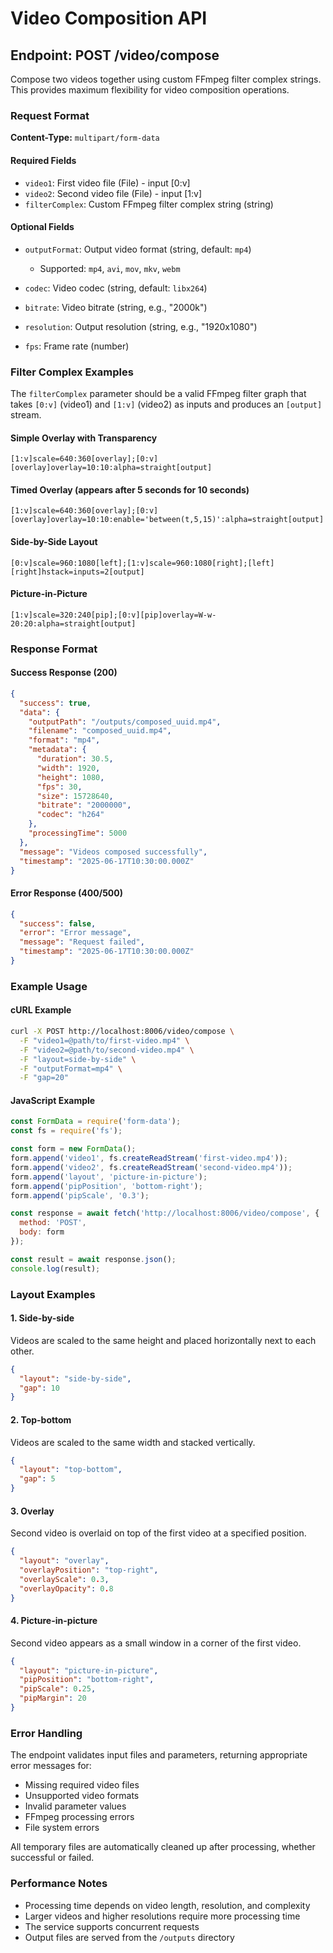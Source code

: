 # Video Composition API

## Endpoint: POST /video/compose

Compose two videos together using custom FFmpeg filter complex strings. This provides maximum flexibility for video composition operations.

### Request Format

**Content-Type:** `multipart/form-data`

#### Required Fields

- `video1`: First video file (File) - input [0:v]
- `video2`: Second video file (File) - input [1:v]
- `filterComplex`: Custom FFmpeg filter complex string (string)

#### Optional Fields

- `outputFormat`: Output video format (string, default: `mp4`)
  - Supported: `mp4`, `avi`, `mov`, `mkv`, `webm`

- `codec`: Video codec (string, default: `libx264`)

- `bitrate`: Video bitrate (string, e.g., "2000k")

- `resolution`: Output resolution (string, e.g., "1920x1080")

- `fps`: Frame rate (number)

### Filter Complex Examples

The `filterComplex` parameter should be a valid FFmpeg filter graph that takes `[0:v]` (video1) and `[1:v]` (video2) as inputs and produces an `[output]` stream.

#### Simple Overlay with Transparency
```
[1:v]scale=640:360[overlay];[0:v][overlay]overlay=10:10:alpha=straight[output]
```

#### Timed Overlay (appears after 5 seconds for 10 seconds)
```
[1:v]scale=640:360[overlay];[0:v][overlay]overlay=10:10:enable='between(t,5,15)':alpha=straight[output]
```

#### Side-by-Side Layout
```
[0:v]scale=960:1080[left];[1:v]scale=960:1080[right];[left][right]hstack=inputs=2[output]
```

#### Picture-in-Picture
```
[1:v]scale=320:240[pip];[0:v][pip]overlay=W-w-20:20:alpha=straight[output]
```

### Response Format

#### Success Response (200)

```json
{
  "success": true,
  "data": {
    "outputPath": "/outputs/composed_uuid.mp4",
    "filename": "composed_uuid.mp4",
    "format": "mp4",
    "metadata": {
      "duration": 30.5,
      "width": 1920,
      "height": 1080,
      "fps": 30,
      "size": 15728640,
      "bitrate": "2000000",
      "codec": "h264"
    },
    "processingTime": 5000
  },
  "message": "Videos composed successfully",
  "timestamp": "2025-06-17T10:30:00.000Z"
}
```

#### Error Response (400/500)

```json
{
  "success": false,
  "error": "Error message",
  "message": "Request failed",
  "timestamp": "2025-06-17T10:30:00.000Z"
}
```

### Example Usage

#### cURL Example

```bash
curl -X POST http://localhost:8006/video/compose \
  -F "video1=@path/to/first-video.mp4" \
  -F "video2=@path/to/second-video.mp4" \
  -F "layout=side-by-side" \
  -F "outputFormat=mp4" \
  -F "gap=20"
```

#### JavaScript Example

```javascript
const FormData = require('form-data');
const fs = require('fs');

const form = new FormData();
form.append('video1', fs.createReadStream('first-video.mp4'));
form.append('video2', fs.createReadStream('second-video.mp4'));
form.append('layout', 'picture-in-picture');
form.append('pipPosition', 'bottom-right');
form.append('pipScale', '0.3');

const response = await fetch('http://localhost:8006/video/compose', {
  method: 'POST',
  body: form
});

const result = await response.json();
console.log(result);
```

### Layout Examples

#### 1. Side-by-side
Videos are scaled to the same height and placed horizontally next to each other.

```json
{
  "layout": "side-by-side",
  "gap": 10
}
```

#### 2. Top-bottom
Videos are scaled to the same width and stacked vertically.

```json
{
  "layout": "top-bottom",
  "gap": 5
}
```

#### 3. Overlay
Second video is overlaid on top of the first video at a specified position.

```json
{
  "layout": "overlay",
  "overlayPosition": "top-right",
  "overlayScale": 0.3,
  "overlayOpacity": 0.8
}
```

#### 4. Picture-in-picture
Second video appears as a small window in a corner of the first video.

```json
{
  "layout": "picture-in-picture",
  "pipPosition": "bottom-right",
  "pipScale": 0.25,
  "pipMargin": 20
}
```

### Error Handling

The endpoint validates input files and parameters, returning appropriate error messages for:

- Missing required video files
- Unsupported video formats
- Invalid parameter values
- FFmpeg processing errors
- File system errors

All temporary files are automatically cleaned up after processing, whether successful or failed.

### Performance Notes

- Processing time depends on video length, resolution, and complexity
- Larger videos and higher resolutions require more processing time
- The service supports concurrent requests
- Output files are served from the `/outputs` directory
